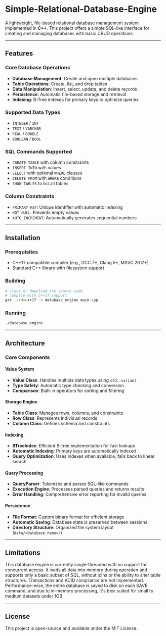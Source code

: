 # Simple-Relational-Database-Engine

A lightweight, file-based relational database management system implemented in **C++**. This project offers a simple SQL-like interface for creating and managing databases with basic CRUD operations.

---

## Features

### Core Database Operations
- **Database Management**: Create and open multiple databases
- **Table Operations**: Create, list, and drop tables
- **Data Manipulation**: Insert, select, update, and delete records
- **Persistence**: Automatic file-based storage and retrieval
- **Indexing**: B-Tree indexes for primary keys to optimize queries

### Supported Data Types
- `INTEGER` / `INT`  
- `TEXT` / `VARCHAR` 
- `REAL` / `DOUBLE`
- `BOOLEAN` / `BOOL` 

### SQL Commands Supported
- `CREATE TABLE` with column constraints  
- `INSERT INTO` with values  
- `SELECT` with optional `WHERE` clauses  
- `DELETE FROM` with `WHERE` conditions  
- `SHOW TABLES` to list all tables  

### Column Constraints
- `PRIMARY KEY`: Unique identifier with automatic indexing  
- `NOT NULL`: Prevents empty values  
- `AUTO_INCREMENT`: Automatically generates sequential numbers  

---

## Installation

### Prerequisites
- C++17 compatible compiler (e.g., GCC 7+, Clang 5+, MSVC 2017+)
- Standard C++ library with filesystem support

### Building

```bash
# Clone or download the source code
# Compile with C++17 support
g++ -std=c++17 -o database_engine main.cpp
```

### Running

```bash
./database_engine
```

---

## Architecture

### Core Components

#### Value System
- **Value Class**: Handles multiple data types using `std::variant`
- **Type Safety**: Automatic type checking and conversion
- **Comparison**: Built-in operators for sorting and filtering

#### Storage Engine
- **Table Class**: Manages rows, columns, and constraints
- **Row Class**: Represents individual records
- **Column Class**: Defines schema and constraints

#### Indexing
- **BTreeIndex**: Efficient B-tree implementation for fast lookups
- **Automatic Indexing**: Primary keys are automatically indexed
- **Query Optimization**: Uses indexes when available, falls back to linear search

#### Query Processing
- **QueryParser**: Tokenizes and parses SQL-like commands
- **Execution Engine**: Processes parsed queries and returns results
- **Error Handling**: Comprehensive error reporting for invalid queries

#### Persistence
- **File Format**: Custom binary format for efficient storage
- **Automatic Saving**: Database state is preserved between sessions
- **Directory Structure**: Organized file system layout (`data/<database_name>/`)

---

## Limitations

This database engine is currently single-threaded with no support for concurrent access. It loads all data into memory during operation and supports only a basic subset of SQL, without joins or the ability to alter table structures. Transactions and ACID compliance are not implemented. Performance-wise, the entire database is saved to disk on each SAVE command, and due to in-memory processing, it's best suited for small to medium datasets under 1GB.

---

## License

This project is open-source and available under the MIT License.
